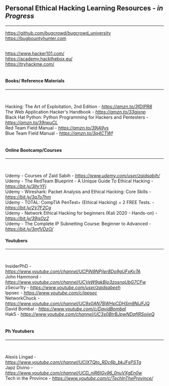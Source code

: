 <h2>Personal Ethical Hacking Learning Resources - <em>in Progress</em></h2>
<hr>

https://github.com/bugcrowd/bugcrowd_university<br>
https://bugbountyhunter.com<br><br>

https://www.hacker101.com/<br>
https://academy.hackthebox.eu/<br>
https://tryhackme.com/<br><br>

<h4>Books/ Reference Materials</h4>
<hr><br>

Hacking: The Art of Exploitation, 2nd Edition - <em>https://amzn.to/3fDIPR8</em><br>
The Web Application Hacker's Handbook - <em>https://amzn.to/33gjxnp</em><br>
Black Hat Python: Python Programming for Hackers and Pentesters - <em>https://amzn.to/39npuCL</em><br>
Red Team Field Manual - <em>https://amzn.to/39jA9ys</em><br>
Blue Team Field Manual - <em>https://amzn.to/3q4CTWf</em><br><br>

<h4>Online Bootcamp/Courses</h4>
<hr><br>

Udemy - Courses of Zaid Sabih - <em>https://www.udemy.com/user/zaidsabih/</em><br>
Udemy - The RedTeam Blueprint - A Unique Guide To Ethical Hacking - <em>https://bit.ly/3lhrYFi</em><br>
Udemy - Wireshark: Packet Analysis and Ethical Hacking: Core Skills - <em>https://bit.ly/3q7o7hm</em><br>
Udemy - TOTAL: CompTIA PenTest+ (Ethical Hacking) + 2 FREE Tests. - <em>https://bit.ly/2V7F2Cg</em><br>
Udemy - Network Ethical Hacking for beginners (Kali 2020 - Hands-on) - <em>https://bit.ly/39isOz2</em><br>
Udemy - The Complete IP Subnetting Course: Beginner to Advanced - <em>https://bit.ly/3mfVDzO/</em><br>

<h4>Youtubers</h4>
<hr><br>

InsiderPhD    - <em>https://www.youtube.com/channel/UCPiN9NPjIer8Do9gUFxKv7A</em><br>
John Hammond  - <em>https://www.youtube.com/channel/UCVeW9qkBjo3zosnqUbG7CFw</em><br>
zSecur1ty     - <em>https://www.youtube.com/user/zaidsabeeh</em><br>
Ippsec        - <em>https://www.youtube.com/c/ippsec</em><br>
NetworkChuck  - <em>https://www.youtube.com/channel/UC9x0AN7BWHpCDHSm9NiJFJQ</em><br>
David Bombal  - <em>https://www.youtube.com/c/DavidBombal</em><br>
Hak5          - <em>https://www.youtube.com/channel/UC3s0BtrBJpwNDaflRSoiieQ</em><br><br>

<h4> Ph Youtubers</h4>
<hr><br>

Alexis Lingad - <em>https://www.youtube.com/channel/UCIXTQto_RDc6b_bkJFsPSTg</em><br>
Japz Divino   - <em>https://www.youtube.com/channel/UCD_niR6IGv96_0nuVXgEn0w</em><br>
Tech in the Province  - <em>https://www.youtube.com/c/TechInTheProvince/</em><br>


